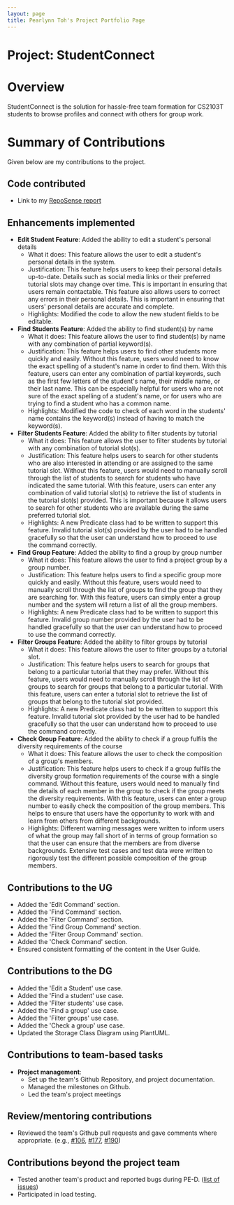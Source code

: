 ```yaml
---
layout: page
title: Pearlynn Toh's Project Portfolio Page
---
```


# Project: StudentConnect

# Overview
StudentConnect is the solution for hassle-free team formation for CS2103T students to browse profiles and connect with others for group work.

# Summary of Contributions
Given below are my contributions to the project.

## Code contributed
* Link to my [RepoSense report](https://nus-cs2103-ay2324s1.github.io/tp-dashboard/?search=pearlynnt&breakdown=false&sort=groupTitle%20dsc&sortWithin=title&since=2023-09-22&timeframe=commit&mergegroup=&groupSelect=groupByRepos)

## Enhancements implemented
* **Edit Student Feature**: Added the ability to edit a student's personal details
  * What it does: This feature allows the user to edit a student's personal details in the system.
  * Justification: This feature helps users to keep their personal details up-to-date. Details such as social media links or their preferred tutorial slots may change over time. This is important in ensuring that users remain contactable. This feature also allows users to correct any errors in their personal details. This is important in ensuring that users' personal details are accurate and complete.
  * Highlights: Modified the code to allow the new student fields to be editable.
* **Find Students Feature**: Added the ability to find student(s) by name
  * What it does: This feature allows the user to find student(s) by name with any combination of partial keyword(s).
  * Justification: This feature helps users to find other students more quickly and easily. Without this feature, users would need to know the exact spelling of a student's name in order to find them. With this feature, users can enter any combination of partial keywords, such as the first few letters of the student's name, their middle name, or their last name. This can be especially helpful for users who are not sure of the exact spelling of a student's name, or for users who are trying to find a student who has a common name.
  * Highlights: Modified the code to check of each word in the students' name contains the keyword(s) instead of having to match the keyword(s).
* **Filter Students Feature**: Added the ability to filter students by tutorial
  * What it does: This feature allows the user to filter students by tutorial with any combination of tutorial slot(s).
  * Justification: This feature helps users to search for other students who are also interested in attending or are assigned to the same tutorial slot. Without this feature, users would need to manually scroll through the list of students to search for students who have indicated the same tutorial. With this feature, users can enter any combination of valid tutorial slot(s) to retrieve the list of students in the tutorial slot(s) provided. This is important because it allows users to search for other students who are available during the same preferred tutorial slot.
  * Highlights: A new Predicate class had to be written to support this feature. Invalid tutorial slot(s) provided by the user had to be handled gracefully so that the user can understand how to proceed to use the command correctly.
* **Find Group Feature**: Added the ability to find a group by group number
  * What it does: This feature allows the user to find a project group by a group number.
  * Justification: This feature helps users to find a specific group more quickly and easily. Without this feature, users would need to manually scroll through the list of groups to find the group that they are searching for. With this feature, users can simply enter a group number and the system will return a list of all the group members.
  * Highlights: A new Predicate class had to be written to support this feature. Invalid group number provided by the user had to be handled gracefully so that the user can understand how to proceed to use the command correctly.
* **Filter Groups Feature**: Added the ability to filter groups by tutorial
  * What it does: This feature allows the user to filter groups by a tutorial slot.
  * Justification: This feature helps users to search for groups that belong to a particular tutorial that they may prefer. Without this feature, users would need to manually scroll through the list of groups to search for groups that belong to a particular tutorial. With this feature, users can enter a tutorial slot to retrieve the list of groups that belong to the tutorial slot provided.
  * Highlights: A new Predicate class had to be written to support this feature. Invalid tutorial slot provided by the user had to be handled gracefully so that the user can understand how to proceed to use the command correctly.
* **Check Group Feature**: Added the ability to check if a group fulfils the diversity requirements of the course
  * What it does: This feature allows the user to check the composition of a group's members.
  * Justification: This feature helps users to check if a group fulfils the diversity group formation requirements of the course with a single command. Without this feature, users would need to manually find the details of each member in the group to check if the group meets the diversity requirements. With this feature, users can enter a group number to easily check the composition of the group members. This helps to ensure that users have the opportunity to work with and learn from others from different backgrounds.
  * Highlights: Different warning messages were written to inform users of what the group may fall short of in terms of group formation so that the user can ensure that the members are from diverse backgrounds. Extensive test cases and test data were written to rigorously test the different possible composition of the group members.

## Contributions to the UG
* Added the 'Edit Command' section.
* Added the 'Find Command' section.
* Added the 'Filter Command' section.
* Added the 'Find Group Command' section.
* Added the 'Filter Group Command' section.
* Added the 'Check Command' section.
* Ensured consistent formatting of the content in the User Guide.

## Contributions to the DG
* Added the 'Edit a Student' use case.
* Added the 'Find a student' use case.
* Added the 'Filter students' use case.
* Added the 'Find a group' use case.
* Added the 'Filter groups' use case.
* Added the 'Check a group' use case.
* Updated the Storage Class Diagram using PlantUML.

## Contributions to team-based tasks
* **Project management**:
  * Set up the team's Github Repository, and project documentation.
  * Managed the milestones on Github.
  * Led the team's project meetings

## Review/mentoring contributions
* Reviewed the team's Github pull requests and gave comments where appropriate. (e.g., [#106](https://github.com/AY2324S1-CS2103T-F12-2/tp/pull/106), [#177](https://github.com/AY2324S1-CS2103T-F12-2/tp/pull/177), [#190](https://github.com/AY2324S1-CS2103T-F12-2/tp/pull/190))

## Contributions beyond the project team
* Tested another team's product and reported bugs during PE-D. ([list of issues](https://github.com/PearlynnT/ped/issues))
* Participated in load testing.
